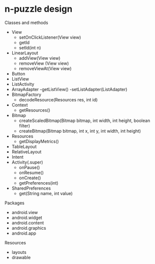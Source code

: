 n-puzzle design
========

Classes and methods

- View
  - setOnClickListener(View view)
  - getId
  - setId(int n)
- LinearLayout
  - addView(View view)
  - removeView (View view)
  - removeViewAt(View view)
- Button
- ListView
- ListActivity
- ArrayAdapter
  -getListView()
  -setListAdapter(ListAdapter)
- BitmapFactory
  - decodeResource(Resources res, int id)
- Context
  - getResources()
- Bitmap
  - createScaledBitmap(Bitmap bitmap, int width, int height, boolean filter)
  - createBitmap(Bitmap bitmap, int x, int y, int width, int height)
- Resources
  - getDisplayMetrics()
- TableLayout
- RelativeLayout
- Intent
- Activity(.super)
  - onPause()
  - onResume()
  - onCreate()
  - getPreferences(int)
- SharedPreferences
  - get<type>(String name, int value)

Packages
- android.view
- android.widget
- android.content
- android.graphics
- android.app

Resources
- layouts
- drawable
